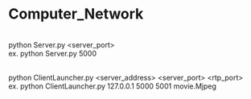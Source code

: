 # Computer_Network

<br>python Server.py <server_port><br>
ex. python Server.py 5000

<br>python ClientLauncher.py <server_address> <server_port> <rtp_port> <filename><br>
ex. python ClientLauncher.py 127.0.0.1 5000 5001 movie.Mjpeg 
    
   
